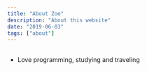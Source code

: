 ```yaml
---
title: "About Zoe"
description: "About this website"
date: "2019-06-03"
tags: ["about"]
---
```


##
- Love programming, studying and traveling
